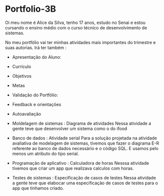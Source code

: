 # Portfolio-3B
Oi meu nome é Alice da Silva, tenho 17 anos, estudo no Senai e estou cursando o ensino médio com o curso técnico de desenvolvimento de sistemas.

No meu portfólio vai ter minhas atividades mais importantes do trimestre e suas autorias.
Irá ter também :
* Apresentação do Aluno:
* Currículo
* Objetivos
* Metas
* Validação do Portfólio:
* Feedback e orientações
* Autoavaliação 

* Moldelagem de sistemas : Diagrama de atividades
Nessa atividade a gente teve que desenvolver um sistema como o do ifood

* Banco de dados : Atividade serial
Para a solução projetada na atividade avaliativa de modelagem de sistemas, tivemos que fazer o diagrama E-R referente ao banco de dados necessário e o código SQL. E usamos pelo menos um atributo do tipo serial.

* Programação de aplicativo : Calculadora de horas 
Nesssa atividade tivemos que criar um app que realizava calculos com horas.

* Testes de sistemas : Especificação de casos de testes
Nessa atividade a gente teve que elabocar uma especificação de casos de testes para o app que tinhamos criado.
